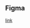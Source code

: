 ## Figma
[link]([https://www.figma.com/design/ws8DgYSw73OUV7hAc41IZk/Untitled?node-id=0-1&m=dev&t=84aJde3KwqSd5eW9-1](https://www.figma.com/proto/ws8DgYSw73OUV7hAc41IZk/Untitled?node-id=0-1&t=84aJde3KwqSd5eW9-1))
